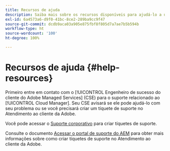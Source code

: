 ```yaml
---
title: Recursos de ajuda
description: Saiba mais sobre os recursos disponíveis para ajudá-lo a usar o Cloud Manager.
exl-id: 6a4573a6-d9f0-41bc-8ce2-289ba9cc9f47
source-git-commit: dcdb9aca03a905e875fbf8f805d7a7ae7b5b594b
workflow-type: ht
source-wordcount: '100'
ht-degree: 100%

---
```



# Recursos de ajuda {#help-resources}

Primeiro entre em contato com o [!UICONTROL Engenheiro de sucesso do cliente do Adobe Managed Services] (CSE) para o suporte relacionado ao [!UICONTROL Cloud Manager]. Seu CSE avisará se ele pode ajudá-lo com seu problema ou se você precisará criar um tíquete de suporte no Atendimento ao cliente da Adobe.

Você pode acessar o [Suporte corporativo](https://experienceleague.adobe.com/?support-tab=home&amp;lang=pt-BR#support) para criar tíquetes de suporte.

Consulte o documento [Acessar o portal de suporte do AEM](https://helpx.adobe.com/br/enterprise/using/support-and-expert-services.html) para obter mais informações sobre como criar tíquetes de suporte no Atendimento ao cliente da Adobe.

